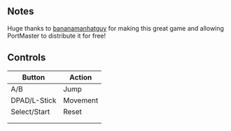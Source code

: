 ## Notes

Huge thanks to [bananamanhatguy](https://bananamanhatguy.itch.io/) for making this great game and allowing PortMaster to distribute it for free! 

## Controls

| Button | Action |
|--|--| 
|A/B|Jump|
|DPAD/L-Stick|Movement|
|Select/Start|Reset|
|||
|||


